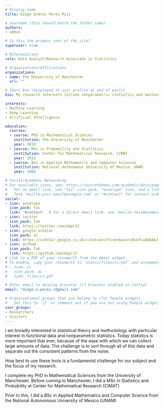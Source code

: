 ```yaml
---
# Display name
title: Diego Andres Perez Ruiz

# Username (this should match the folder name)
authors:
- admin

# Is this the primary user of the site?
superuser: true

# Role/position
role: Data Analyst/Research Associate in Statistics 

# Organizations/Affiliations
organizations:
- name: The University of Manchester
  url: ""

# Short bio (displayed in user profile at end of posts)
bio: My research interests include nonparametric statistics and machine learning.

interests:
- Machine Learning
- Deep Learning
- Artificial Intelligence

education:
  courses:
  - course: PhD in Mathematical Sciences
    institution: The University of Manchester
    year: 2019
  - course: MSc in Probability and Statistics
    institution: Center for Mathematical Research, CIMAT.
    year: 2013
  - course: BSc in Applied Mathematics and Computer Sciences
    institution: National Autonomous University of Mexico, UNAM. 
    year: 2008

# Social/Academic Networking
# For available icons, see: https://sourcethemes.com/academic/docs/page-builder/#icons
#   For an email link, use "fas" icon pack, "envelope" icon, and a link in the
#   form "mailto:your-email@example.com" or "#contact" for contact widget.
social:
- icon: envelope
  icon_pack: fas
  link: '#contact'  # For a direct email link, use "mailto:test@example.org".
- icon: twitter
  icon_pack: fab
  link: https://twitter.com/dapr12
- icon: google-scholar
  icon_pack: ai
  link: https://scholar.google.co.uk/citations?hl=en&user=BiUfLu8AAAAJ
- icon: github
  icon_pack: fab
  link: https://github.com/dapr12
# Link to a PDF of your resume/CV from the About widget.
# To enable, copy your resume/CV to `static/files/cv.pdf` and uncomment the lines below.
# - icon: cv
#   icon_pack: ai
#   link: files/cv.pdf

# Enter email to display Gravatar (if Gravatar enabled in Config)
email: "diego.a.perez.r@gmail.com"

# Organizational groups that you belong to (for People widget)
#   Set this to `[]` or comment out if you are not using People widget.
user_groups:
- Researchers
- Visitors
---
```


I am broadly interested in statistical theory and methodology with particular interest in functional data and nonparametric statistics. Today statistics is more important that ever, because of the ease with which we can collect large amounts of data. The challenge is to sort through all of this data and separate out the consistent patterns from the noise.

How best to use these tools is a fundamental challenge for our subject and the focus of my research.

I complete my PhD in Mathematical Sciences from the University of Manchester. Before coming to Manchester, I did a MSc in Statistics and Probability at Center for Mathematical Research (CIMAT)

Prior to this, I did a BSc in Applied Mathematics and Computer Science from the National Autonomous University of Mexico (UNAM).
